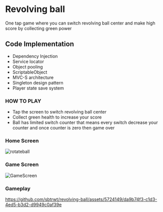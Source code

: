 # Revolving ball
One tap game where you can switch revolving ball center and make high score by collecting green power

## Code Implementation
- Dependency Injection
- Service locator
- Object pooling
- ScriptableObject
- MVC-S architecture
- Singleton design pattern
- Player state save system
  
### HOW TO PLAY
- Tap the screen to switch revolving ball center
- Collect green health to increase your score
- Ball has limited switch counter that means every switch decrease your counter and once counter is zero then game over


### Home Screen
![rotateball](https://github.com/sbtrwt/revolving-ball/assets/5724149/3183d8d7-2d51-4bdc-b911-aa98f31947d0)

### Game Screen
![GameScreen](https://github.com/sbtrwt/revolving-ball/assets/5724149/45e5ebd7-4270-449f-9ddd-402866e3353f)

### Gameplay

https://github.com/sbtrwt/revolving-ball/assets/5724149/da9b74f3-c1d3-4ed5-b3d2-d9949c0af39e



